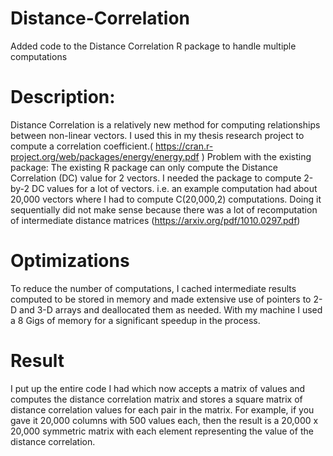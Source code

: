 # Distance-Correlation

Added code to the Distance Correlation R package to handle multiple computations
# Description:

Distance Correlation is a relatively new method for computing relationships between non-linear vectors. I used this in my thesis research project to compute a correlation coefficient.( https://cran.r-project.org/web/packages/energy/energy.pdf )
Problem with the existing package: The existing R package can only compute the Distance Correlation (DC) value for 2 vectors. I needed the package to compute 2-by-2 DC values for a lot of vectors. i.e. an example computation had about 20,000 vectors where I had to compute C(20,000,2) computations. Doing it sequentially did not make sense because there was a lot of recomputation of intermediate distance matrices (https://arxiv.org/pdf/1010.0297.pdf)
# Optimizations

To reduce the number of computations, I cached intermediate results computed to be stored in memory and made extensive use of pointers to 2-D and 3-D arrays and deallocated them as needed. With my machine I used a 8 Gigs of memory for a significant speedup in the process.
# Result

I put up the entire code I had which now accepts a matrix of values and computes the distance correlation matrix and stores a square matrix of distance correlation values for each pair in the matrix. For example, if you gave it 20,000 columns with 500 values each, then the result is a 20,000 x 20,000 symmetric matrix with each element representing the value of the distance correlation. 
